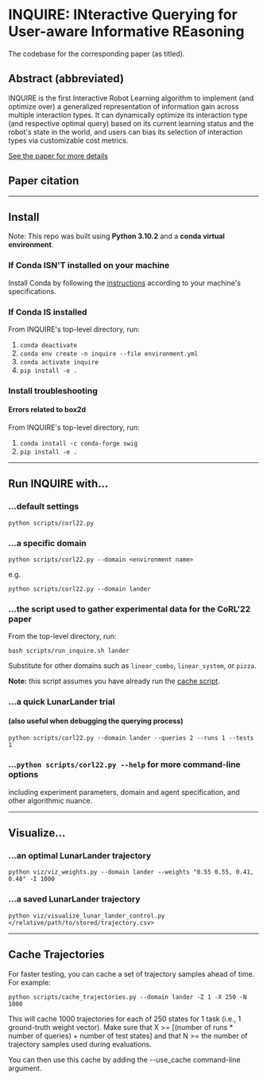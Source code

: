 # INQUIRE: INteractive Querying for User-aware Informative REasoning

The codebase for the corresponding paper (as titled).

## Abstract (abbreviated)

INQUIRE is the first Interactive Robot Learning algorithm to implement
(and optimize over) a generalized representation of information gain
across multiple interaction types. It can dynamically optimize its
interaction type (and respective optimal query) based on its current
learning status and the robot's state in the world, and users can bias
its selection of interaction types via customizable cost metrics.

[See the paper for more details](www.__.com)

## Paper citation

---

## Install

Note: This repo was built using **Python 3.10.2** and a **conda virtual environment**.

### If Conda ISN'T installed on your machine

Install Conda by following the [instructions](https://docs.conda.io/projects/conda/en/latest/user-guide/install/index.html)
according to your machine's specifications.

### If Conda IS installed

From INQUIRE's top-level directory, run:

1. ``conda deactivate``
1. ``conda env create -n inquire --file environment.yml``
1. ``conda activate inquire``
1. ``pip install -e .``

### Install troubleshooting

#### Errors related to box2d

From INQUIRE's top-level directory, run:

1. ``conda install -c conda-forge swig``
1. ``pip install -e .``

---

## Run INQUIRE with...

### ...default settings

``python scripts/corl22.py``

### ...a specific domain

``python scripts/corl22.py --domain <environment name>``

e.g.

``python scripts/corl22.py --domain lander``

### ...the script used to gather experimental data for the CoRL'22 paper

From the top-level directory, run:

``bash scripts/run_inquire.sh lander``

Substitute for other domains such as ``linear_combo``, ``linear_system``, or ``pizza``. 

**Note:** this script assumes you have already run the [cache script](#cache-trajectories).

### ...a quick LunarLander trial

#### (also useful when debugging the querying process)

``python scripts/corl22.py --domain lander --queries 2 --runs 1 --tests 1``

### ...``python scripts/corl22.py --help`` for more command-line options

including experiment parameters, domain and agent specification,
and other algorithmic nuance.

---

## Visualize...

### ...an optimal LunarLander trajectory

``python viz/viz_weights.py --domain lander --weights "0.55 0.55, 0.41, 0.48" -I 1000``

### ...a saved LunarLander trajectory

``python viz/visualize_lunar_lander_control.py </relative/path/to/stored/trajectory.csv>``

---

## Cache Trajectories

For faster testing, you can cache a set of trajectory samples ahead of time. For example:

``python scripts/cache_trajectories.py --domain lander -Z 1 -X 250 -N 1000``

This will cache 1000 trajectories for each of 250 states for 1 task (i.e., 1 ground-truth weight vector). 
Make sure that X >= [(number of runs * number of queries) + number of test states] and that N >= the number of trajectory samples used during evaluations.

You can then use this cache by adding the --use_cache command-line argument.
